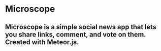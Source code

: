 # Microscope

## Microscope is a simple social news app that lets you share links, comment, and vote on them. Created with Meteor.js.